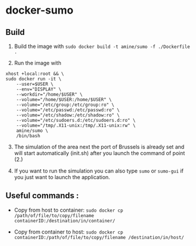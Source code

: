 # docker-sumo

## Build

1. Build the image with `sudo docker build -t amine/sumo -f ./Dockerfile .`

2. Run the image with
```
xhost +local:root && \
sudo docker run -it \
	--user=$USER \
    --env="DISPLAY" \
    --workdir="/home/$USER" \
    --volume="/home/$USER:/home/$USER" \
    --volume="/etc/group:/etc/group:ro" \
    --volume="/etc/passwd:/etc/passwd:ro" \
    --volume="/etc/shadow:/etc/shadow:ro" \
    --volume="/etc/sudoers.d:/etc/sudoers.d:ro" \
    --volume="/tmp/.X11-unix:/tmp/.X11-unix:rw" \
    amine/sumo \
    /bin/bash 
```

3. The simulation of the area next the port of Brussels is already set and will start automatically (init.sh) after you launch the command of point (2.)

4. If you want to run the simulation you can also type `sumo` or `sumo-gui` if you just want to launch the application.


## Useful commands : 
- Copy from host to container: `sudo docker cp /path/of/file/to/copy/filename containerID:/destination/in/container/ `

- Copy from container to host: `sudo docker cp containerID:/path/of/file/to/copy/filename /destination/in/host/`





